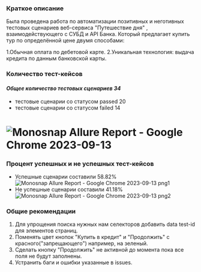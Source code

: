 ### Краткое описание
Была проведена работа по автоматизации позитивных и неготивных тестовых сценариев веб-сервиса "Путешествие дня" , взаимодействующего с СУБД и API Банка. Который предлагает купить тур по определённой цене двумя способами:

 1.Обычная оплата по дебетовой карте.
 2.Уникальная технология: выдача кредита по данным банковской карты.

### Количество тест-кейсов
#### *Общее количество тестовых сценариев 34*
- тестовые сценарии со статусом passed 20
- тестовые сценарии со статусом failed 14


![Monosnap Allure Report - Google Chrome 2023-09-13 ](https://github.com/Pavelll23/Diplom/assets/116386264/42607d0e-ae85-442b-bc1a-b33b2fbfb752)
=======


### Процент успешных и не успешных тест-кейсов
- Успешные сценарии составили 58.82%
![Monosnap Allure Report - Google Chrome 2023-09-13  png1](https://github.com/Pavelll23/Diplom/assets/116386264/2ee599be-0594-40c2-853a-257ff88e4ce8)
- Не успешные сценарии составили 41.18%
![Monosnap Allure Report - Google Chrome 2023-09-13  png2](https://github.com/Pavelll23/Diplom/assets/116386264/5918153d-fb57-4a20-a6c3-9364eafd5dc0)

### Общие рекомендации
1. Для упрощения поиска нужных нам селекторов добавить data test-id для элементов страниц.
2. Поменять цвет кнопок "Купить в кредит" и "Продолжить" с красного("запрещающего")  например, на зеленый.
3. Сделать кнопку "Продолжить" не активной до момента пока все поля не будут заполнены.
4. Устранить баги и ошибки указанные в issues.

